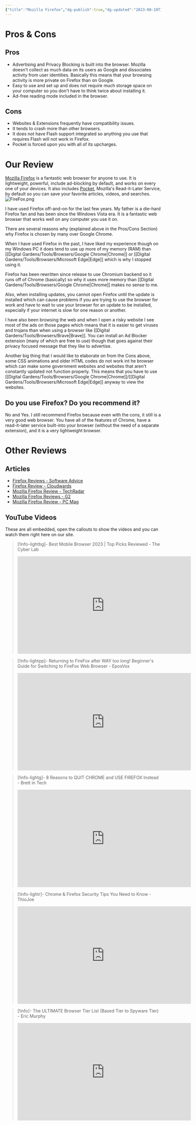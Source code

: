 ```yaml
---
{"title":"Mozilla Firefox","dg-publish":true,"dg-updated":"2023-08-10T10:06","dg-created":"2023-08-09T09:06","dg-path":"Browsers/Firefox.md","dg-permalink":"browsers/firefox","author":"Erin Skidds","authorURL":"https://github.com/DudeThatsErin","editor":null,"editorURL":null,"URL":"https://www.mozilla.org/en-US/firefox/new/","aliases":[],"tags":["browser","mozilla","nonprofit","firefox"],"apps":["android","iOS","linux","macOS","windows"],"openSource":null,"multiDeviceSync":true,"extSupport":true,"permalink":"/browsers/firefox/","dgPassFrontmatter":true,"created":"2023-08-09T09:06","updated":"2023-08-10T10:06"}
---
```


# Pros & Cons
## Pros
- Advertising and Privacy Blocking is built into the browser. Mozilla doesn't collect as much data on its users as Google and dissociates activity from user identities. Basically this means that your browsing activity is more private on Firefox than on Google.
- Easy to use and set up and does not require much storage space on your computer so you don't have to think twice about installing it.
- Ad-free reading mode included in the browser.
## Cons
- Websites & Extensions frequently have compatibility issues.
- It tends to crash more than other browsers.
- It does not have Flash support integrated so anything you use that requires Flash will not work in Firefox.
- Pocket is forced upon you with all of its upcharges.
# Our Review
[Mozilla Firefox](https://www.mozilla.org/en-US/firefox/new/) is a fantastic web browser for anyone to use. It is lightweight, powerful, include ad-blocking by default, and works on every one of your devices. It also includes [Pocket](https://getpocket.com), Mozilla's Read-it-Later Service, by default so you can save your favorite articles, videos, and searches.
![FireFox.png](/img/user/Digital%20Gardens/Tools/images/FireFox.png)

I have used Firefox off-and-on for the last few years. My father is a die-hard Firefox fan and has been since the Windows Vista era. It is a fantastic web browser that works well on any computer you use it on.

There are several reasons why (explained above in the Pros/Cons Section) why Firefox is chosen by many over Google Chrome.

When I have used Firefox in the past, I have liked my experience though on my Windows PC it does tend to use up more of my memory (RAM) than [[Digital Gardens/Tools/Browsers/Google Chrome\|Chrome]] or [[Digital Gardens/Tools/Browsers/Microsoft Edge\|Edge]] which is why I stopped using it.

Firefox has been rewritten since release to use Chromium backend so it runs off of Chrome (basically) so why it uses more memory than [[Digital Gardens/Tools/Browsers/Google Chrome\|Chrome]] makes no sense to me.

Also, when installing updates, you cannot open Firefox until the update is installed which can cause problems if you are trying to use the browser for work and have to wait to use your browser for an update to be installed, especially if your internet is slow for one reason or another.

I have also been browsing the web and when I open a risky website I see most of the ads on those pages which means that it is easier to get viruses and trojans than when using a browser like [[Digital Gardens/Tools/Browsers/Brave\|Brave]]. You can install an Ad Blocker extension (many of which are free to use) though that goes against their privacy focused message that they like to advertise.

Another big thing that I would like to elaborate on from the Cons above, some CSS animations and older HTML codes do not work int he browser which can make some government websites and websites that aren't constantly updated not function properly. This means that you have to use [[Digital Gardens/Tools/Browsers/Google Chrome\|Chrome]]/[[Digital Gardens/Tools/Browsers/Microsoft Edge\|Edge]] anyway to view the websites.

## Do you use Firefox? Do you recommend it?
No and Yes. I still recommend Firefox because even with the cons, it still is a very good web browser. You have all of the features of Chrome, have a read-it-later service built-into your browser (without the need of a separate extension), and it is a very lightweight browser.
# Other Reviews
## Articles
- [Firefox Reviews - Software Advice](https://www.softwareadvice.com/browser/firefox-profile/reviews/)
- [Firefox Review - Cloudwards](https://www.cloudwards.net/firefox-review/)
- [Mozilla Firefox Review - TechRadar](https://www.techradar.com/reviews/mozilla-firefox)
- [Mozilla Firefox Reviews - G2](https://www.g2.com/products/mozilla-firefox/reviews)
- [Mozilla Firefox Review - PC Mag](https://www.pcmag.com/reviews/mozilla-firefox)
## YouTube Videos
These are all embedded, open the callouts to show the videos and you can watch them right here on our site.

> [!info-lightbg]- Best Mobile Browser 2023 | Top Picks Reviewed - The Cyber Lab
> <iframe width="560" height="315" src="https://www.youtube.com/embed/xHNEgDdrTI8" title="YouTube video player" frameborder="0" allow="accelerometer; autoplay; clipboard-write; encrypted-media; gyroscope; picture-in-picture; web-share" allowfullscreen></iframe>

> [!info-lightpp]- Returning to FireFox after WAY too long! Beginner's Guide for Switching to FireFox Web Browser - EposVox
> <iframe width="560" height="315" src="https://www.youtube.com/embed/ygdAxmWEmhU" title="YouTube video player" frameborder="0" allow="accelerometer; autoplay; clipboard-write; encrypted-media; gyroscope; picture-in-picture; web-share" allowfullscreen></iframe>

> [!info-lightg]- 8 Reasons to QUIT CHROME and USE FIREFOX Instead - Brett in Tech
> <iframe width="560" height="315" src="https://www.youtube.com/embed/9aPE4ZPI62I" title="YouTube video player" frameborder="0" allow="accelerometer; autoplay; clipboard-write; encrypted-media; gyroscope; picture-in-picture; web-share" allowfullscreen></iframe>

> [!info-lightr]- Chrome & Firefox Security Tips You Need to Know - ThioJoe
> <iframe width="560" height="315" src="https://www.youtube.com/embed/9SraN9V23WA" title="YouTube video player" frameborder="0" allow="accelerometer; autoplay; clipboard-write; encrypted-media; gyroscope; picture-in-picture; web-share" allowfullscreen></iframe>

>[!info]- The ULTIMATE Browser Tier List (Based Tier to Spyware Tier) - Eric Murphy
><iframe width="560" height="315" src="https://www.youtube.com/embed/j5r6jFE8gic" title="YouTube video player" frameborder="0" allow="accelerometer; autoplay; clipboard-write; encrypted-media; gyroscope; picture-in-picture; web-share" allowfullscreen></iframe>

